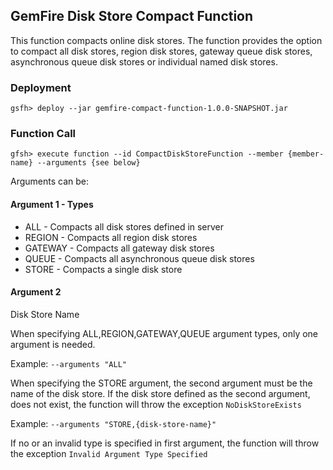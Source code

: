 ## GemFire Disk Store Compact Function

This function compacts online disk stores. The function provides the option to compact 
all disk stores, region disk stores, gateway queue disk stores, asynchronous queue
disk stores or individual named disk stores.

### Deployment
`gsfh> deploy --jar gemfire-compact-function-1.0.0-SNAPSHOT.jar`

### Function Call

`gfsh> execute function --id CompactDiskStoreFunction --member {member-name} --arguments {see below}` 

Arguments can be:
  
  #### Argument 1 - Types
  - ALL - Compacts all disk stores defined in server     
  - REGION - Compacts all region disk stores
  - GATEWAY - Compacts all gateway disk stores
  - QUEUE - Compacts all asynchronous queue disk stores
  - STORE - Compacts a single disk store 

  #### Argument 2
  Disk Store Name

When specifying ALL,REGION,GATEWAY,QUEUE argument types, only one argument is needed.

Example: `--arguments "ALL"`

When specifying the STORE argument, the second argument must be the name of the disk store. 
If the disk store defined as the second argument, does not exist, the function will throw the exception `NoDiskStoreExists`

Example: `--arguments "STORE,{disk-store-name}"`

If no or an invalid type is specified in first argument, the function will throw the exception `Invalid Argument Type Specified`





